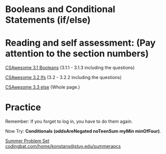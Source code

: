# Booleans and Conditional Statements (if/else)

# Reading and self assessment: (Pay attention to the section numbers)

[CSAwesome 3.1 Booleans](https://runestone.academy/ns/books/published/csawesome/Unit3-If-Statements/topic-3-1-booleans.html)
(3.1.1 - 3.1.3 including the questions)

[CSAwesome 3.2 Ifs](https://runestone.academy/ns/books/published/csawesome/Unit3-If-Statements/topic-3-2-ifs.html)
(3.2 - 3.2.2 including the questions)

[CSAwesome 3.3 else](https://runestone.academy/ns/books/published/csawesome/Unit3-If-Statements/topic-3-3-if-else.html)
(Whole page.)

# Practice
Remember: If you forget to log in, you have to do them again. 

Now Try: **Conditionals (oddsAreNegated  noTeenSum myMin  minOfFour)**.

[Summer Problem Set codingbat.com/home/konstans@stuy.edu/summerapcs](https://codingbat.com/home/konstans@stuy.edu/summerapcs)
